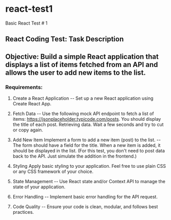 # react-test1
Basic React Test # 1 

## React Coding Test: Task Description

## Objective: Build a simple React application that displays a list of items fetched from an API and allows the user to add new items to the list.

### Requirements:

1. Create a React Application  -- Set up a new React application using Create React App.
 
2.  Fetch Data -- Use the following mock API endpoint to fetch a list of items: https://jsonplaceholder.typicode.com/posts.  You should display the title of each post. Retrieving data. Wait a few seconds and try to cut or copy again.

3.  Add New Item Implement a form to add a new item (post) to the list. -- The form should have a field for the title. When a new item is added, it should be displayed in the list. (For this test, you don't need to post data back to the API. Just simulate the addition in the frontend.)

4.  Styling    Apply basic styling to your application. Feel free to use plain CSS or any CSS framework of your choice.
   
5.  State Management --  Use React state and/or Context API to manage the state of your application.
6.   Error Handling -- Implement basic error handling for the API request.
7.   Code Quality -- Ensure your code is clean, modular, and follows best practices.  
